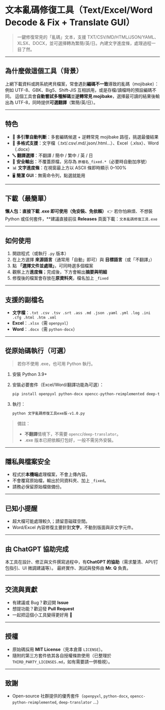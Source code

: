# 文本亂碼修復工具（Text/Excel/Word Decode & Fix + Translate GUI）

> 一鍵修復常見的「亂碼」文本，支援 TXT/CSV/MD/HTML/JSON/YAML、XLSX、DOCX，並可選擇轉為繁簡/英/日。內建文字進度條，處理過程一目了然。

---

## 為什麼做這個工具（背景）

上網下載資料或跨系統拷貝檔案，常會遇到**編碼不一致**導致的亂碼（mojibake）：
例如 UTF-8、GBK、Big5、Shift-JIS 互相誤用，或是存檔/讀檔時的預設編碼不同。
這個工具會**自動嘗試多種解碼**並**逆轉常見 mojibake**，選擇最可讀的結果後輸出為 UTF-8，同時提供**可選翻譯**（繁簡/英/日）。

---

## 特色

* 🧠 **多引擎自動判斷**：多套編碼候選 + 逆轉常見 mojibake 路徑，挑選最優結果
* 📝 **多格式支援**：文字檔（.txt/.csv/.md/.json/.html…）、Excel（.xlsx）、Word（.docx）
* 🔤 **翻譯選擇**：不翻譯 / 簡中 / 繁中 / 英 / 日
* 🧱 **安全輸出**：不覆蓋原檔，另存為 `原檔名_fixed.*`（必要時自動加序號）
* 📊 **文字進度條**：在視窗最上方以 ASCII 條即時顯示 0–100%
* 🖥️ **簡潔 GUI**：無需命令列，點選就能用

---

## 下載（最簡單）

**懶人包：直接下載 .exe 即可使用（免安裝、免依賴）**
👉 若你怕麻煩、不想裝 Python 或任何套件，**建議直接前往 **Releases** 頁面下載：`文本亂碼修復工具.exe`

---

## 如何使用

1. 開啟程式（或執行 `.py` 版本）
2. 在上方選擇 **來源語言**（通常用「自動」即可）與 **目標語言**（或「不翻譯」）
3. 點 **「選擇文件並處理」**，可同時選多個檔案
4. 觀察上方**進度條**；完成後，下方會輸出**摘要與明細**
5. 修復後的檔案會存放在**原資料夾**，檔名加上 `_fixed`

---

## 支援的副檔名

* **文字檔**：`.txt .csv .tsv .srt .ass .md .json .yaml .yml .log .ini .cfg .html .htm .xml`
* **Excel**：`.xlsx`（需 `openpyxl`）
* **Word**：`.docx`（需 `python-docx`）

---

## 從原始碼執行（可選）

> 若你不使用 .exe，也可用 Python 執行。

1. 安裝 Python 3.9+
2. 安裝必要套件（Excel/Word/翻譯功能為可選）：

   ```bash
   pip install openpyxl python-docx opencc-python-reimplemented deep-translator
   ```
3. 執行：

   ```bash
   python 文字亂碼修復工具exe版-v1.0.py
   ```

> 備註：
>
> * **不翻譯**情境下，不需要 `opencc`/`deep-translator`。
> * .exe 版本已把依賴打包好，一般不需另外安裝。

---

## 隱私與檔案安全

* 程式於**本機端**處理檔案，不會上傳內容。
* 不會覆寫原始檔，輸出於同資料夾、加上 `_fixed`。
* 請務必保留原始檔做備份。

---

## 已知小提醒

* 超大檔可能處理較久；請留意磁碟空間。
* Word/Excel 內容修復主要針對**文字**，不動到版面與非文字元件。

---

## 由 ChatGPT 協助完成

本工具在設計、修正與文件撰寫過程中，有**ChatGPT 的協助**（需求釐清、API/打包指引、UI 微調建議等）。
最終實作、測試與發佈由 **Mr. Q** 負責。

---

## 交流與貢獻

* 有建議或 Bug？歡迎開 **Issue**
* 想提功能？歡迎發 **Pull Request**
* 一起把這個小工具變得更好用 🙌

---

## 授權

* 原始碼採用 **MIT License**（見本倉庫 `LICENSE`）。
* 隨附的第三方套件依其各自授權條款使用（已整理於 `THIRD_PARTY_LICENSES.md`，如有需要請一併檢視）。

---

## 致謝

* Open-source 社群提供的優秀套件（`openpyxl`, `python-docx`, `opencc-python-reimplemented`, `deep-translator` …）
